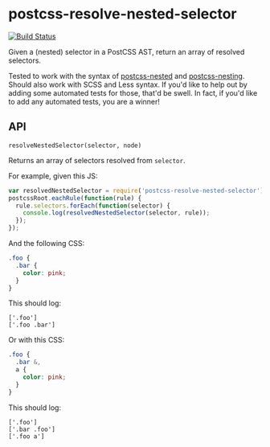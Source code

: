 # postcss-resolve-nested-selector

[![Build Status](https://travis-ci.org/davidtheclark/postcss-resolve-nested-selector.svg?branch=master)](https://travis-ci.org/davidtheclark/postcss-resolve-nested-selector)

Given a (nested) selector in a PostCSS AST, return an array of resolved selectors.

Tested to work with the syntax of
[postcss-nested](https://github.com/postcss/postcss-nested)
and [postcss-nesting](https://github.com/jonathantneal/postcss-nesting).
Should also work with SCSS and Less syntax. If you'd like to help out by
adding some automated tests for those, that'd be swell. In fact, if you'd
like to add any automated tests, you are a winner!

## API

`resolveNestedSelector(selector, node)`

Returns an array of selectors resolved from `selector`.

For example, given this JS:

```js
var resolvedNestedSelector = require('postcss-resolve-nested-selector');
postcssRoot.eachRule(function(rule) {
  rule.selectors.forEach(function(selector) {
    console.log(resolvedNestedSelector(selector, rule));
  });
});
```

And the following CSS:

```scss
.foo {
  .bar {
    color: pink;
  }
}
```

This should log:

```
['.foo']
['.foo .bar']
```

Or with this CSS:

```scss
.foo {
  .bar &,
  a {
    color: pink;
  }
}
```

This should log:

```
['.foo']
['.bar .foo']
['.foo a']
```
